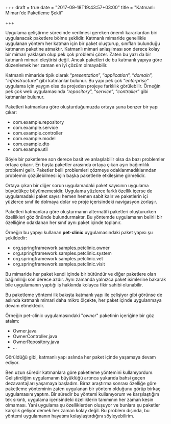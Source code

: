 +++
draft = true
date = "2017-09-18T19:43:57+03:00"
title = "Katmanlı Mimari'de Paketleme Şekli"

+++

Uygulama geliştirme sürecinde verilmesi gereken önemli kararlardan biri uygulanacak paketlere bölme şeklidir. Katmanlı mimaride genellikle uygulanan yöntem her katman için bir paket oluşturup, sınıfları bulunduğu katmanın paketine atmaktır. Katmanlı mimari anlaşılması son derece kolay bir mimari yaklaşım olup pek çok problemi çözer. Zaten bu yazı da bir katmanlı mimari eleştirisi değil. Ancak paketleri de bu katmanlı yapıya göre düzenlemek her zaman en iyi çözüm olmayabilir. 

Katmanlı mimaride tipik olarak “_presentation_”, “_application_”, “_domain_”, “_infrastructure_” gibi katmanlar bulunur. Bu yapı pek çok “_enterprise_” uygulama için yaygın olsa da projeden projeye farklılık görülebilir. Örneğin pek çok web uygulamasında “_repository_”, “_service_”, “_controller_” gibi katmanlar bulunur. 

Paketleri katmanlara göre oluşturduğumuzda ortaya şuna benzer bir yapı çıkar:

*	com.example.repository
*	com.example.service
*	com.example.controller
*	com.example.model
*	com.example.dto
*	com.exampe.util

Böyle bir paketleme son derece basit ve anlaşılabilir olsa da bazı problemler ortaya çıkarır. En başta paketler arasında ortaya çıkan aşırı bağımlılık problemi gelir. Paketler belli problemleri çözmeye odaklanmadıklarından problemin çözülebilmesi için başka paketlerle etkileşime girmelidir. 

Ortaya çıkan bir diğer sorun uygulamadaki paket sayısının uygulama büyüdükçe büyümemesidir. Uygulama yüzlerce farklı özellik içerse de uygulamadaki paket sayısı hemen hemen sabit kalır ve paketlerin içi yüzlerce sınıf ile dolmaya dolar ve proje içerisindeki navigasyon zorlaşır. 

Paketleri katmanlara göre oluşturmanın alternatifi paketleri oluştururken özellikleri göz önünde bulundurmaktır. Bu yöntemde uygulamanın belirli bir özelliğine odaklanan her sınıf aynı paket içinde toplanır. 

Örneğin bu yapıyı kullanan **pet-clinic** uygulamasındaki paket yapısı şu şekildedir:

*	org.springframework.samples.petclinic.owner
*	org.springframework.samples.petclinic.system
*	org.springframework.samples.petclinic.vet
*	org.springframework.samples.petclinic.visit

Bu mimaride her paket kendi içinde bir bütündür ve diğer paketlere olan bağımlılığı son derece azdır. Aynı zamanda yalnızca paket isimlerine bakarak bile uygulamanın yaptığı iş hakkında kolayca fikir sahibi olunabilir.

Bu paketleme yöntemi ilk bakışta katmanlı yapı ile çelişiyor gibi görünse de aslında katmanlı mimari daha mikro ölçekte, her paket içinde uygulanmaya devam etmektedir.

Örneğin pet-clinic uygulamasındaki "_owner_" paketinin içeriğine bir göz atalım:

*	Owner.java
*	OwnerController.java
*	OwnerRepository.java
*   ...

Görüldüğü gibi, katmanlı yapı aslında her paket içinde yaşamaya devam ediyor.

Ben uzun süredir katmanlara göre paketleme yöntemini kullanıyordum. Geliştirdiğim uygulamanın büyüklüğü artınca yukarıda bahsi geçen dezavantajları yaşamaya başladım. Biraz araştırma sonrası özelliğe göre paketleme yönteminin zaten uygulanan bir yöntem olduğunu görüp birkaç uygulamasını yaptım. Bir süredir bu yöntemi kullanıyorum ve karşılaştığım tek sıkıntı, uygulama içerisindeki özelliklerin tanımının her zaman kesin olmaması. Yani uygulama şu özelliklerden oluşuyor ve bunlara şu paketler karşılık geliyor demek her zaman kolay değil. Bu problem dışında, bu yöntemi uygulamanın hayatımı kolaylaştırdığını söyleyebilirim. 